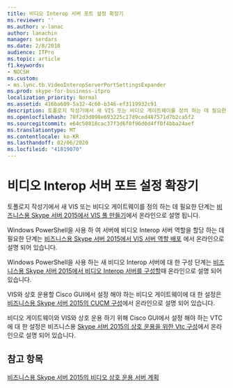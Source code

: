 ```yaml
---
title: 비디오 Interop 서버 포트 설정 확장기
ms.reviewer: ''
ms.author: v-lanac
author: lanachin
manager: serdars
ms.date: 2/8/2018
audience: ITPro
ms.topic: article
f1.keywords:
- NOCSH
ms.custom:
- ms.lync.tb.VideoInteropServerPortSettingsExpander
ms.prod: skype-for-business-itpro
localization_priority: Normal
ms.assetid: 416ba609-5a32-4c60-b346-ef3119932c91
description: 토폴로지 작성기에서 새 VIS 또는 비디오 게이트웨이를 정의 하는 데 필요한 단계는 비즈니스용 Skype 서버 2015에서 VIS 풀 만들기에서 온라인으로 설명 됩니다.
ms.openlocfilehash: 78f2d3d098e693225c17d9ced487571d7b2ca5f2
ms.sourcegitcommit: e64c50818cac37f3d6f0f96d0d4ff0f4bba24aef
ms.translationtype: MT
ms.contentlocale: ko-KR
ms.lasthandoff: 02/06/2020
ms.locfileid: "41819070"
---
```

# <a name="video-interop-server-port-settings-expander"></a>비디오 Interop 서버 포트 설정 확장기
 
토폴로지 작성기에서 새 VIS 또는 비디오 게이트웨이를 정의 하는 데 필요한 단계는 [비즈니스용 Skype 서버 2015에서 VIS 풀 만들기](../../deploy/deploy-video-interop-server/create-a-vis-pool.md)에서 온라인으로 설명 됩니다.
  
Windows PowerShell을 사용 하 여 서버에 비디오 Interop 서버 역할을 할당 하는 데 필요한 단계는 [비즈니스용 Skype 서버 2015에서 VIS 서버 역할 배포](../../deploy/deploy-video-interop-server/deploy-the-vis-server-role.md) 에서 온라인으로 설명 되어 있습니다.
  
Windows PowerShell을 사용 하는 새 비디오 Interop 서버에 대 한 구성 단계는 [비즈니스용 Skype 서버 2015에서 비디오 Interop 서버를 구성할](../../deploy/deploy-video-interop-server/configure-the-vis.md)때 온라인으로 설명 되어 있습니다.
  
 VIS와 상호 운용할 Cisco GUI에서 설정 해야 하는 비디오 게이트웨이에 대 한 설정은 [비즈니스용 Skype 서버 2015의 CUCM 구성](../../deploy/deploy-video-interop-server/configure-cucm-for-interoperation.md)에서 온라인으로 설명 되어 있습니다.
  
 비디오 게이트웨이와 VIS와 상호 운용 하기 위해 Cisco GUI에서 설정 해야 하는 VTC에 대 한 설정은 비즈니스용 [Skype 서버 2015의 상호 운용을 위한 Vtc 구성](../../deploy/deploy-video-interop-server/configure-a-vtc-for-interoperation.md)에서 온라인으로 설명 되어 있습니다.
  
## <a name="see-also"></a>참고 항목

[비즈니스용 Skype 서버 2015의 비디오 상호 운용 서버 계획](../../plan-your-deployment/video-interop-server.md)
